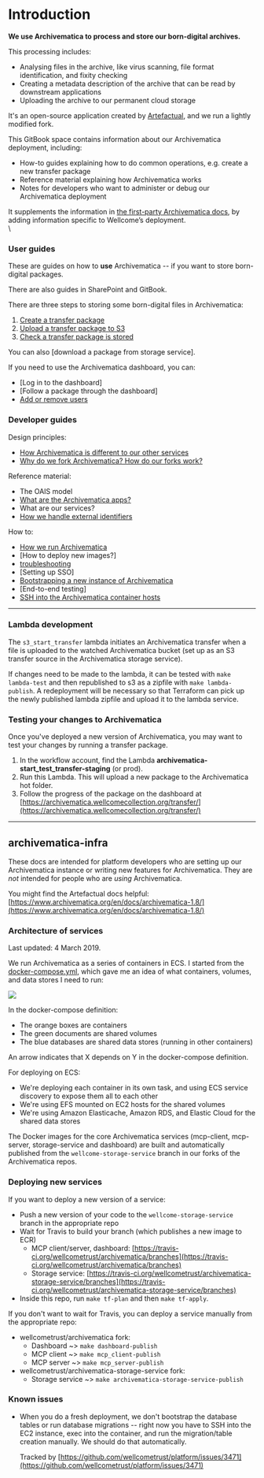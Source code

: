 # Introduction

**We use Archivematica to process and store our born-digital archives.**

This processing includes:

* Analysing files in the archive, like virus scanning, file format identification, and fixity checking
* Creating a metadata description of the archive that can be read by downstream applications
* Uploading the archive to our permanent cloud storage

It's an open-source application created by [Artefactual](https://www.artefactual.com/), and we run a lightly modified fork.

This GitBook space contains information about our Archivematica deployment, including:

* How-to guides explaining how to do common operations, e.g. create a new transfer package
* Reference material explaining how Archivematica works
* Notes for developers who want to administer or debug our Archivematica deployment

It supplements the information in [the first-party Archivematica docs](https://www.archivematica.org/en/), by adding information specific to Wellcome’s deployment.\
\


### User guides

These are guides on how to **use** Archivematica -- if you want to store born-digital packages.

There are also guides in SharePoint and GitBook.

There are three steps to storing some born-digital files in Archivematica:

1. [Create a transfer package](broken-reference)
2. [Upload a transfer package to S3](storing-born-digital-files/upload-a-transfer-package-to-s3.md)
3. [Check a transfer package is stored](storing-born-digital-files/check-a-transfer-package-is-stored.md)

You can also \[download a package from storage service].

If you need to use the Archivematica dashboard, you can:

* \[Log in to the dashboard]
* \[Follow a package through the dashboard]
* [Add or remove users](administering-archivematica/user-management/add-or-remove-users.md)

### Developer guides

Design principles:

* [How Archivematica is different to our other services](developers/how-archivematica-is-different.md)
* [Why do we fork Archivematica? How do our forks work?](service-architecture/how-is-our-deployment-unusual/archivematica-forks.md)

Reference material:

* The OAIS model
* [What are the Archivematica apps?](service-architecture/how-does-archivematica-work/archivematica-apps.md)
* What are our services?
* [How we handle external identifiers](service-architecture/how-is-our-deployment-unusual/external-identifiers.md)

How to:

* [How we run Archivematica](broken-reference)
* \[How to deploy new images?]
* [troubleshooting](broken-reference)
* \[Setting up SSO]
* [Bootstrapping a new instance of Archivematica](administering-archivematica/bootstrapping.md)
* \[End-to-end testing]
* [SSH into the Archivematica container hosts](debugging-archivematica/ssh-into-container-hosts.md)

***

### Lambda development

The `s3_start_transfer` lambda initiates an Archivematica transfer when a file is uploaded to the watched Archivematica bucket (set up as an S3 transfer source in the Archivematica storage service).

If changes need to be made to the lambda, it can be tested with `make lambda-test` and then republished to s3 as a zipfile with `make lambda-publish`. A redeployment will be necessary so that Terraform can pick up the newly published lambda zipfile and upload it to the lambda service.

### Testing your changes to Archivematica

Once you've deployed a new version of Archivematica, you may want to test your changes by running a transfer package.

1. In the workflow account, find the Lambda **archivematica-start\_test\_transfer-staging** (or prod).
2. Run this Lambda. This will upload a new package to the Archivematica hot folder.
3. Follow the progress of the package on the dashboard at [https://archivematica.wellcomecollection.org/transfer/](https://archivematica.wellcomecollection.org/transfer/)

***

## archivematica-infra

These docs are intended for platform developers who are setting up our Archivematica instance or writing new features for Archivematica. They are _not_ intended for people who are _using_ Archivematica.

You might find the Artefactual docs helpful: [https://www.archivematica.org/en/docs/archivematica-1.8/](https://www.archivematica.org/en/docs/archivematica-1.8/)

### Architecture of services

Last updated: 4 March 2019.

We run Archivematica as a series of containers in ECS. I started from the [docker-compose.yml](https://github.com/artefactual-labs/am/blob/9567e9578a85fd10657cb815fb2714dbb5caa333/compose/docker-compose.yml), which gave me an idea of what containers, volumes, and data stores I need to run:

![](containers.png)

In the docker-compose definition:

* The orange boxes are containers
* The green documents are shared volumes
* The blue databases are shared data stores (running in other containers)

An arrow indicates that X depends on Y in the docker-compose definition.

For deploying on ECS:

* We're deploying each container in its own task, and using ECS service discovery to expose them all to each other
* We're using EFS mounted on EC2 hosts for the shared volumes
* We're using Amazon Elasticache, Amazon RDS, and Elastic Cloud for the shared data stores

The Docker images for the core Archivematica services (mcp-client, mcp-server, storage-service and dashboard) are built and automatically published from the `wellcome-storage-service` branch in our forks of the Archivematica repos.

### Deploying new services

If you want to deploy a new version of a service:

* Push a new version of your code to the `wellcome-storage-service` branch in the appropriate repo
* Wait for Travis to build your branch (which publishes a new image to ECR)
  * MCP client/server, dashboard: [https://travis-ci.org/wellcometrust/archivematica/branches](https://travis-ci.org/wellcometrust/archivematica/branches)
  * Storage service: [https://travis-ci.org/wellcometrust/archivematica-storage-service/branches](https://travis-ci.org/wellcometrust/archivematica-storage-service/branches)
* Inside this repo, run `make tf-plan` and then `make tf-apply`.

If you don't want to wait for Travis, you can deploy a service manually from the appropriate repo:

* wellcometrust/archivematica fork:
  * Dashboard \~> `make dashboard-publish`
  * MCP client \~> `make mcp_client-publish`
  * MCP server \~> `make mcp_server-publish`
* wellcometrust/archivematica-storage-service fork:
  * Storage service \~> `make archivematica-storage-service-publish`

### Known issues

*   When you do a fresh deployment, we don't bootstrap the database tables or run database migrations -- right now you have to SSH into the EC2 instance, exec into the container, and run the migration/table creation manually. We should do that automatically.

    Tracked by [https://github.com/wellcometrust/platform/issues/3471](https://github.com/wellcometrust/platform/issues/3471)

